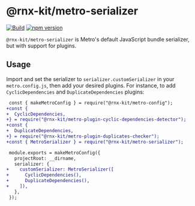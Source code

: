 # @rnx-kit/metro-serializer

[![Build](https://github.com/microsoft/rnx-kit/actions/workflows/build.yml/badge.svg)](https://github.com/microsoft/rnx-kit/actions/workflows/build.yml)
[![npm version](https://img.shields.io/npm/v/@rnx-kit/metro-serializer)](https://www.npmjs.com/package/@rnx-kit/metro-serializer)

`@rnx-kit/metro-serializer` is Metro's default JavaScript bundle serializer, but
with support for plugins.

## Usage

Import and set the serializer to `serializer.customSerializer` in your
`metro.config.js`, then add your desired plugins. For instance, to add
`CyclicDependencies` and `DuplicateDependencies` plugins:

```diff
 const { makeMetroConfig } = require("@rnx-kit/metro-config");
+const {
+  CyclicDependencies,
+} = require("@rnx-kit/metro-plugin-cyclic-dependencies-detector");
+const {
+  DuplicateDependencies,
+} = require("@rnx-kit/metro-plugin-duplicates-checker");
+const { MetroSerializer } = require("@rnx-kit/metro-serializer");

 module.exports = makeMetroConfig({
   projectRoot: __dirname,
   serializer: {
+    customSerializer: MetroSerializer([
+      CyclicDependencies(),
+      DuplicateDependencies(),
+    ]),
   },
 });
```

